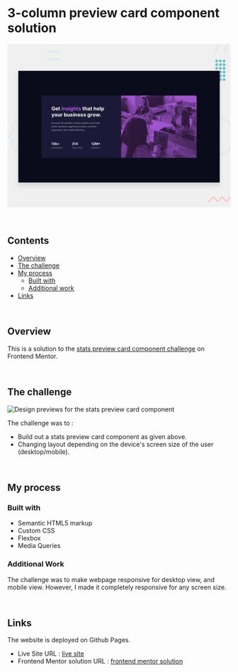 # 3-column preview card component solution

![Design preview for the 3-column preview card component](./design/desktop-preview.jpg)

<br/>

## Contents
- [Overview](#overview)
- [The challenge](#the-challenge)
- [My process](#my-process)
  - [Built with](#built-with)
  - [Additional work](#additional-work)
- [Links](#links)

<br/>

## <a name="overview"></a>Overview
This is a solution to the [stats preview card component challenge](https://www.frontendmentor.io/challenges/stats-preview-card-component-8JqbgoU62/hub/stats-preview-card-component-LOvkjJ9o3) on Frontend Mentor.

<br/>

## <a name="the-challenge"></a>The challenge

![Design previews for the stats preview card component](./design/challengeDesign.jpg)

The challenge was to :
- Build out a stats preview card component as given above.
- Changing layout depending on the device's screen size of the user (desktop/mobile).

<br/>

## <a name="my-process"></a>My process

### <a name="built-with"></a> Built with
- Semantic HTML5 markup
- Custom CSS
- Flexbox
- Media Queries



### <a name="additional-work"></a>Additional Work
The challenge was to make webpage responsive for desktop view, and mobile view. However, I made it completely responsive for any screen size.

<br/>

## <a name="#links"></a>Links
The website is deployed on Github Pages.

- Live Site URL : [live site](https://pranav-rustagi.github.io/fontendmentorChallenges/stats-preview-card-component)
- Frontend Mentor solution URL : [frontend mentor solution](https://www.frontendmentor.io/solutions/stats-preview-card-component-using-flexboxes-9B9AopMA8)
